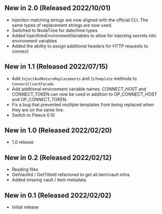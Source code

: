 ## New in 2.0 (Released 2022/10/01)
* Injection matching strings are now aligned with the official CLI. The same types of replacement strings are now used.
* Switched to NodaTime for date/time types
* Added InjectIntoEnvironmentVariables to allow for injecting secrets into environment variables
* Added the ability to assign additional headers for HTTP requests to connect

## New in 1.1 (Released 2022/07/15)
* Add `InjectAndReturnReplacements` and `IsTemplate` methods to `ConnectClientFacade`
* Add additional environment variable names. CONNECT_HOST and CONNECT_TOKEN can now be used in addition to OP_CONNECT_HOST and OP_CONNECT_TOKEN.
* Fix a bug that prevented multiple templates from being replaced when they are on the same line.
* Switch to Fleece 0.10

## New in 1.0 (Released 2022/02/20)
* 1.0 release

## New in 0.2 (Released 2022/02/12)
* Reading files
* GetVaultId / GetTitleId refactored to get all item/vault infos
* Added missing vault / item metadata

## New in 0.1 (Released 2022/02/02)
* Initial release

